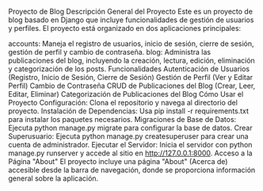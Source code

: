 Proyecto de Blog
Descripción General del Proyecto
Este es un proyecto de blog basado en Django que incluye funcionalidades de gestión de usuarios y perfiles. El proyecto está organizado en dos aplicaciones principales:

accounts: Maneja el registro de usuarios, inicio de sesión, cierre de sesión, gestión de perfil y cambio de contraseña.
blog: Administra las publicaciones del blog, incluyendo la creación, lectura, edición, eliminación y categorización de los posts.
Funcionalidades
Autenticación de Usuarios (Registro, Inicio de Sesión, Cierre de Sesión)
Gestión de Perfil (Ver y Editar Perfil)
Cambio de Contraseña
CRUD de Publicaciones del Blog (Crear, Leer, Editar, Eliminar)
Categorización de Publicaciones del Blog
Cómo Usar el Proyecto
Configuración: Clona el repositorio y navega al directorio del proyecto.
Instalación de Dependencias: Usa pip install -r requirements.txt para instalar los paquetes necesarios.
Migraciones de Base de Datos: Ejecuta python manage.py migrate para configurar la base de datos.
Crear Superusuario: Ejecuta python manage.py createsuperuser para crear una cuenta de administrador.
Ejecutar el Servidor: Inicia el servidor con python manage.py runserver y accede al sitio en http://127.0.0.1:8000.
Acceso a la Página "About"
El proyecto incluye una página "About" (Acerca de) accesible desde la barra de navegación, donde se proporciona información general sobre la aplicación.
